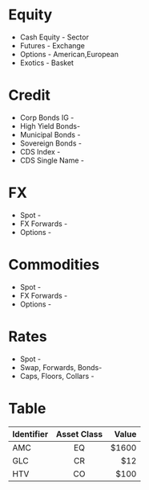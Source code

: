 # Equity 
* Cash Equity - Sector
* Futures - Exchange
* Options - American,European
* Exotics - Basket

# Credit 
* Corp Bonds IG - 
* High Yield Bonds- 
* Municipal Bonds -
* Sovereign Bonds - 
* CDS Index - 
* CDS Single Name - 

# FX 
* Spot -
* FX Forwards -
* Options - 

# Commodities 
* Spot -
* FX Forwards -
* Options - 

# Rates 
* Spot -
* Swap, Forwards, Bonds-
* Caps, Floors, Collars - 


# Table 
| Identifier    | Asset Class   | Value |
| ------------- |:-------------:| -----:|
| AMC           | EQ            | $1600 |
| GLC           | CR            |   $12 |
| HTV           | CO            |  $100 |